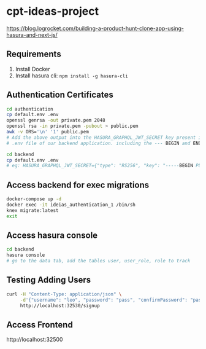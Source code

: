 # cpt-ideas-project

https://blog.logrocket.com/building-a-product-hunt-clone-app-using-hasura-and-next-js/

## Requirements

1. Install Docker
1. Install hasura cli: `npm install -g hasura-cli`

## Authentication Certificates

```bash
cd authentication
cp default.env .env
openssl genrsa -out private.pem 2048
openssl rsa -in private.pem -pubout > public.pem
awk -v ORS='\n' '1' public.pem
# Add the above output into the HASURA_GRAPHQL_JWT_SECRET key present in the
# .env file of our backend application. including the --- BEGIN and END ---

cd backend
cp default.env .env
# eg: HASURA_GRAPHQL_JWT_SECRET={"type": "RS256", "key": "-----BEGIN PUBLIC KEY-----\nMIIBIjANBgkqhkiG9w0BAQEFAAOCAQ8AMIIBCgKCAQEA1ZXVd9hF9vKUPFiwrln/\nIlXrdRtUmI8P236djsdqb9DDLADl+l4k+nQocwYmEgDuzOjPYQ/atQ44lBdDEDPd\nYkvZ5MN2ARuvmvu95VDUBK6X5vmWUAEeppyA1CyNr4v97JivwEIojzrIOq/W9l0n\nqYyvGCVxLeA+AflEq1Gu8b+uDqxuofam1tp+NLZ3fal4/yE1evwRJWyBu2U9gEnt\nErtFGJ1Htty1J5v7IJenPB3RAT2mN1RRan+B7b2hfe2sFTs1bMsDoNCBJ6FqMfxb\ntyF71bPmxY54IkKZRcMTfMikkUkNE1X+gJT3PBrxDau8ZyNvGNvRTF5c0Anhio+z\nfwIDAQAB\n-----END PUBLIC KEY-----"}
```

## Access backend for exec migrations

```bash
docker-compose up -d
docker exec -it ideias_authentication_1 /bin/sh
knex migrate:latest
exit
```

## Access hasura console

```bash
cd backend
hasura console
# go to the data tab, add the tables user, user_role, role to track
```

## Testing Adding Users

```bash
curl -H "Content-Type: application/json" \
     -d'{"username": "leo", "password": "pass", "confirmPassword": "pass"}'\
     http://localhost:32530/signup
```

## Access Frontend

http://localhost:32500
